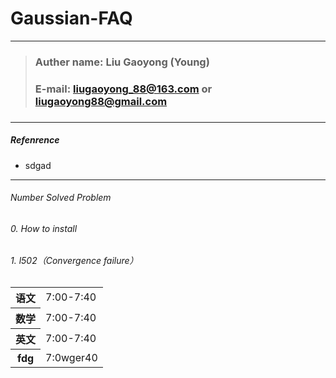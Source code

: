 # Gaussian-FAQ

---
> ### Auther name: Liu Gaoyong (Young)
> ### E-mail: liugaoyong_88@163.com or liugaoyong88@gmail.com
> ### 

---
##### Refenrence
- sdgad

---

###### Number  Solved Problem
######   0.     How to install
######   1.     l502（Convergence failure）
######


<body>
  <table>
    <tr>
      <th>语文</th>
      <td>7:00-7:40</td>
    </tr>
   <tr>
      <th>数学</th>
      <td>7:00-7:40</td>
    </tr>
    <tr>
      <th>英文</th>
      <td>7:00-7:40</td>
    </tr>
    <tr>
      <th>fdg</th>
      <td>7:0wger40</td>
    </tr>
  </table>






